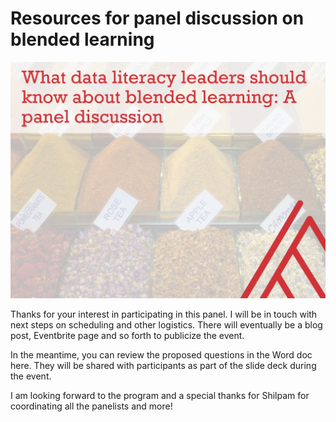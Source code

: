 # Resources for panel discussion on blended learning

![Cover](images/cover.png)


Thanks for your interest in participating in this panel. I will be in touch with next steps on scheduling and other logistics. There will eventually be a blog post, Eventbrite page and so forth to publicize the event. 

In the meantime, you can review the proposed questions in the Word doc here. They will be shared with participants as part of the slide deck during the event. 


I am looking forward to the program and a special thanks for Shilpam for coordinating all the panelists and more!
